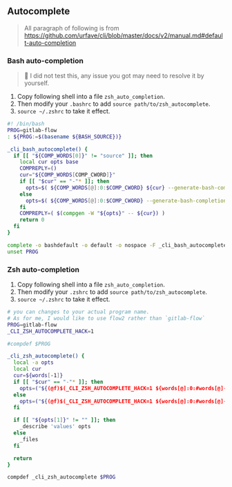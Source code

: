 ## Autocomplete

> All paragraph of following is from https://github.com/urfave/cli/blob/master/docs/v2/manual.md#default-auto-completion


### Bash auto-completion

> 🤣 I did not test this, any issue you got may need to resolve it by yourself.

1. Copy following shell into a file `zsh_auto_completion`.
2. Then modify your `.bashrc` to add `source path/to/zsh_autocomplete`.
3. `source ~/.zshrc` to take it effect.

```sh
#! /bin/bash
PROG=gitlab-flow
: ${PROG:=$(basename ${BASH_SOURCE})}

_cli_bash_autocomplete() {
  if [[ "${COMP_WORDS[0]}" != "source" ]]; then
    local cur opts base
    COMPREPLY=()
    cur="${COMP_WORDS[COMP_CWORD]}"
    if [[ "$cur" == "-"* ]]; then
      opts=$( ${COMP_WORDS[@]:0:$COMP_CWORD} ${cur} --generate-bash-completion )
    else
      opts=$( ${COMP_WORDS[@]:0:$COMP_CWORD} --generate-bash-completion )
    fi
    COMPREPLY=( $(compgen -W "${opts}" -- ${cur}) )
    return 0
  fi
}

complete -o bashdefault -o default -o nospace -F _cli_bash_autocomplete $PROG
unset PROG
```

### Zsh auto-completion

1. Copy following shell into a file `zsh_auto_completion`.
2. Then modify your `.zshrc` to add `source path/to/zsh_autocomplete`.
3. `source ~/.zshrc` to take it effect.

```sh
# you can changes to your actual program name.
# As for me, I would like to use flow2 rather than `gitlab-flow`
PROG=gitlab-flow
_CLI_ZSH_AUTOCOMPLETE_HACK=1

#compdef $PROG

_cli_zsh_autocomplete() {
  local -a opts
  local cur
  cur=${words[-1]}
  if [[ "$cur" == "-"* ]]; then
    opts=("${(@f)$(_CLI_ZSH_AUTOCOMPLETE_HACK=1 ${words[@]:0:#words[@]-1} ${cur} --generate-bash-completion)}")
  else
    opts=("${(@f)$(_CLI_ZSH_AUTOCOMPLETE_HACK=1 ${words[@]:0:#words[@]-1} --generate-bash-completion)}")
  fi

  if [[ "${opts[1]}" != "" ]]; then
    _describe 'values' opts
  else
    _files
  fi

  return
}

compdef _cli_zsh_autocomplete $PROG
```